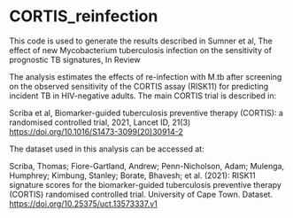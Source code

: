 # CORTIS_reinfection

This code is used to generate the results described in Sumner et al, The effect of new Mycobacterium tuberculosis infection on the sensitivity of prognostic TB signatures, In Review

The analysis estimates the effects of re-infection with M.tb after screening on the observed sensitivity of the CORTIS assay (RISK11) for predicting incident TB in HIV-negative adults. The main CORTIS trial is described in: 

Scriba et al, Biomarker-guided tuberculosis preventive therapy (CORTIS): a randomised controlled trial, 2021, Lancet ID, 21(3)
https://doi.org/10.1016/S1473-3099(20)30914-2

The dataset used in this analysis can be accessed at:

Scriba, Thomas; Fiore-Gartland, Andrew; Penn-Nicholson, Adam; Mulenga, Humphrey; Kimbung, Stanley; Borate, Bhavesh; et al. (2021): RISK11 signature scores for the biomarker-guided tuberculosis preventive therapy (CORTIS) randomised controlled trial. University of Cape Town. Dataset. https://doi.org/10.25375/uct.13573337.v1 

